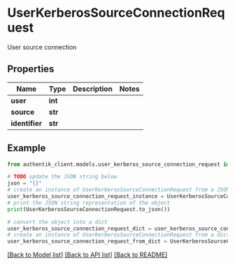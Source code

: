 # UserKerberosSourceConnectionRequest

User source connection

## Properties

Name | Type | Description | Notes
------------ | ------------- | ------------- | -------------
**user** | **int** |  | 
**source** | **str** |  | 
**identifier** | **str** |  | 

## Example

```python
from authentik_client.models.user_kerberos_source_connection_request import UserKerberosSourceConnectionRequest

# TODO update the JSON string below
json = "{}"
# create an instance of UserKerberosSourceConnectionRequest from a JSON string
user_kerberos_source_connection_request_instance = UserKerberosSourceConnectionRequest.from_json(json)
# print the JSON string representation of the object
print(UserKerberosSourceConnectionRequest.to_json())

# convert the object into a dict
user_kerberos_source_connection_request_dict = user_kerberos_source_connection_request_instance.to_dict()
# create an instance of UserKerberosSourceConnectionRequest from a dict
user_kerberos_source_connection_request_from_dict = UserKerberosSourceConnectionRequest.from_dict(user_kerberos_source_connection_request_dict)
```
[[Back to Model list]](../README.md#documentation-for-models) [[Back to API list]](../README.md#documentation-for-api-endpoints) [[Back to README]](../README.md)


